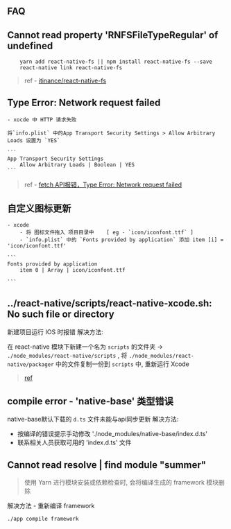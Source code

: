 ## FAQ


## Cannot read property 'RNFSFileTypeRegular' of undefined

```
	yarn add react-native-fs || npm install react-native-fs --save
	react-native link react-native-fs	
```

> ref - [itinance/react-native-fs](https://github.com/itinance/react-native-fs)



## Type Error: Network request failed 
	- xocde 中 HTTP 请求失败

	将`info.plist` 中的App Transport Security Settings > Allow Arbitrary Loads 设置为 `YES`
	
	```
	App Transport Security Settings
		Allow Arbitrary Loads | Boolean | YES	
	```
	
> ref - [fetch API报错，Type Error: Network request failed](http://bbs.reactnative.cn/topic/1668/fetch-api%E6%8A%A5%E9%94%99-type-error-network-request-failed/6)
	


## 自定义图标更新

	- xcode
		- 将 图标文件拖入 项目目录中	[ eg - `icon/iconfont.ttf` ]
		- `info.plist` 中的 `Fonts provided by application` 添加 item [i] = 'icon/iconfont.ttf'	
		
	```
	Fonts provided by application
		item 0 | Array | icon/iconfont.ttf
		
	```
	

## ../react-native/scripts/react-native-xcode.sh: No such file or directory

新建项目运行 IOS 时报错
解决方法: 

在 react-native 模块下新建一个名为 `scripts` 的文件夹 -> `./node_modules/react-native/scripts` , 将 `./node_modules/react-native/packager` 中的文件复制一份到 `scripts` 中, 重新运行 Xcode

> [ref](https://github.com/facebook/react-native/issues/14935)


## compile error - 'native-base' 类型错误

native-base默认下载的 `d.ts` 文件未能与api同步更新
解决方法: 
- 按编译的错误提示手动修改 './node_modules/native-base/index.d.ts'
- 联系相关人员获取可用的 'index.d.ts' 文件


##  Cannot read resolve | find module "summer"

> 使用 Yarn 进行模块安装或依赖检查时, 会将编译生成的 framework 模块删除

解决方法 - 重新编译 framework

```
./app compile framework
```


